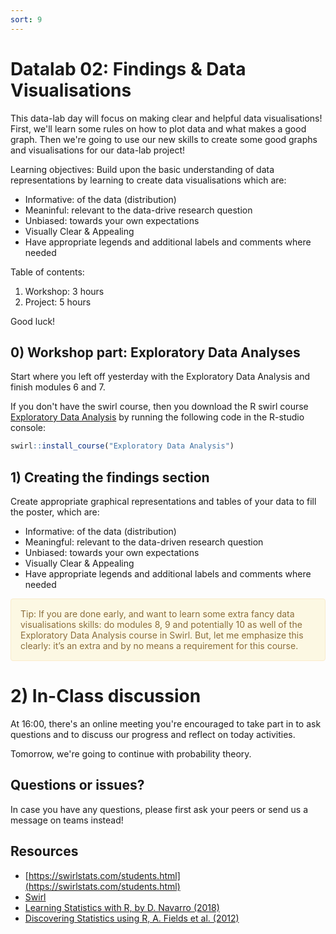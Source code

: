 ```yaml
---
sort: 9
---
```

# Datalab 02: Findings & Data Visualisations

This data-lab day will focus on making clear and helpful data visualisations! First, we'll learn some rules on how to plot data and what makes a good graph. Then we're going to use our new skills to create some good graphs and visualisations for our data-lab project!

Learning objectives:
Build upon the basic understanding of data representations by learning to create data visualisations which are:
- Informative: of the data (distribution)
- Meaninful: relevant to the data-drive research question
- Unbiased: towards your own expectations
- Visually Clear & Appealing
- Have appropriate legends and additional labels and comments where needed

Table of contents:
1. Workshop: 3 hours
2. Project: 5 hours

Good luck!

## 0) Workshop part: Exploratory Data Analyses
Start where you left off yesterday with the Exploratory Data Analysis and finish modules 6 and 7.

If you don't have the swirl course, then you download the R swirl course [Exploratory Data Analysis](https://swirlstats.com/scn/getclean.html) by running the following code in the R-studio console:
```R
swirl::install_course("Exploratory Data Analysis")
```


## 1) Creating the findings section
Create appropriate graphical representations and tables of your data to fill the poster, which are:
- Informative: of the data (distribution)
- Meaningful: relevant to the data-driven research question
- Unbiased: towards your own expectations
- Visually Clear & Appealing
- Have appropriate legends and additional labels and comments where needed

<div style="padding: 15px; border: 1px solid transparent; border-color: transparent; margin-bottom: 20px; border-radius: 4px; color: #8a6d3b;; background-color: #fcf8e3; border-color: #faebcc;">
Tip: If you are done early, and want to learn some extra fancy data visualisations skills: do modules 8, 9 and potentially 10 as well of the Exploratory Data Analysis course in Swirl. But, let me emphasize this clearly: it’s an extra and by no means a requirement for this course.
</div>

# 2) In-Class discussion
At 16:00, there's an online meeting you're encouraged to take part in to ask questions and to discuss our progress and reflect on today activities.

Tomorrow, we're going to continue with probability theory.


## Questions or issues?
In case you have any questions, please first ask your peers or send us a message on teams instead!

## Resources
- [https://swirlstats.com/students.html](https://swirlstats.com/students.html)
- [Swirl](https://swirlstats.com/help.html)
- [Learning Statistics with R, by D. Navarro (2018)](https://learningstatisticswithr.com/)  
- [Discovering Statistics using R, A. Fields et al. (2012)](https://uk.sagepub.com/en-gb/eur/discovering-statistics-using-r/book236067)  
